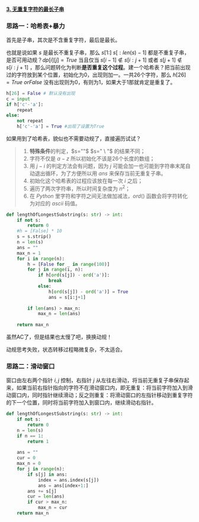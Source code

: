 #### [3. 无重复字符的最长子串](https://leetcode-cn.com/problems/longest-substring-without-repeating-characters/)

### 思路一：哈希表+暴力

首先是子串，其次是不含重复字符，最后是最长。

也就是说如果 $s$ 是最长不重复子串，那么 $s[1:]$  $s[:len(s)-1]$ 都是不重复子串，是否可用动规？$dp[i][j] = True$ 当且仅当 $s[i-1] \notin s[i:j+1]$ 或者 $s[j+1] \notin s[i:j+1]$ ，那么问题转化为判断**是否重复这个过程**。建一个哈希表？把当前出现过的字符放到某个位置，初始化为0，出现则加一。一共26个字符，那么 $h[26] = True \ or False$ 没有出现则为0，有则为1，如果大于1那就肯定是重复了。

```python
h[26] = False # 默认没有出现
c = input
if h['c'-'a']:
    repeat
else:
    not repeat
    h['c'-'a'] = True #出现了设置为True
```

如果用到了哈希表，貌似也不需要动规了，直接遍历试试？

> 1. **特殊条件**的判定，$s=""$ $s=" \ "$ 的结果不同；
> 2. 字符不仅是 $a-z$ 所以初始化不该是26个长度的数组；
> 3. 用 $j-i$ 的判定方法会有问题，因为 $j$ 可能会加一也可能到字符串末尾自动退出循环，为了方便所以用 $ans$ 来保存当前无重复子串。
> 4. 初始化这个哈希表的过程应该放在每一次 $i$ 之后；
> 5. 遍历了两次字符串，所以时间复杂度为 $n^2$；
> 6. 在 $Python$ 里字符和字符之间无法做加减法，$ord()$ 函数会将字符转化为对应的 $ascii$ 码值。

```python
def lengthOfLongestSubstring(s: str) -> int:
    if not s:
        return 0
    #h = [False] * 10
    s = s.strip()
    n = len(s)
    ans = ""
    max_n = 1
    for i in range(n):
        h = [False for _ in range(100)]
        for j in range(i, n):
            if h[ord(s[j]) - ord('a')]:
                break
            else:
                h[ord(s[j]) - ord('a')] = True
                ans = s[i:j+1]
        
        if len(ans) > max_n:
            max_n = len(ans)
        
    return max_n
```

虽然AC了，但是结果也太慢了吧，换换动规！

动规思考失败，状态转移过程略微复杂，不太适合。

### 思路二：滑动窗口

窗口由左右两个指针 $i, j$ 控制，右指针 $j$ 从左往右滑动，将当前无重复子串保存起来，如果当前右指针指向的字符不在滑动窗口内，即无重复：将当前字符加入到滑动窗口内，同时指针继续滑动；反之则重复：将滑动窗口的左指针移动到重复字符的下一个位置，同时将当前字符加入到窗口内，继续滑动右指针。

```python
def lengthOfLongestSubstring(s: str) -> int:
    if not s:
        return 0
    n = len(s)
    if n == 1:
        return 1
    
    ans = ""
    cur = 0
    max_n = 0
    for j in range(n):
        if s[j] in ans:
            index = ans.index(s[j])
            ans = ans[index+1:]
        ans += s[j]
        cur = len(ans)
        if cur > max_n:
            max_n = cur
	return max_n
```

